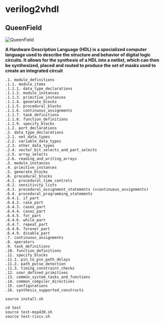 # verilog2vhdl
## QueenField

![QueenField](../main/icon.jpg)

**A Hardware Description Language (HDL) is a specialized computer language used to describe the structure and behavior of digital logic circuits. It allows for the synthesis of a HDL into a netlist, which can then be synthesized, placed and routed to produce the set of masks used to create an integrated circuit**

```
.1. module_definitions
.1.1. module_items
.1.1.1. data_type_declarations
.1.1.2. module_instances
.1.1.3. primitive_instances
.1.1.4. generate_blocks
.1.1.5. procedural_blocks
.1.1.6. continuous_assignments
.1.1.7. task_definitions
.1.1.8. function_definitions
.1.1.9. specify_blocks
.1.2. port_declarations
.2. data_type_declarations
.2.1. net_data_types
.2.2. variable_data_types
.2.3. other_data_types
.2.4. vector_bit_selects_and_part_selects
.2.5. array_selects
.2.6. reading_and_writing_arrays
.3. module_instances
.4. primitive_instances
.5. generate_blocks
.6. procedural_blocks
.6.1. procedural_time_controls
.6.2. sensitivity_lists
.6.3. procedural_assignment_statements (=continuous_assignments)
.6.4. procedural_programming_statements
.6.4.1. if_part
.6.4.2. case_part
.6.4.3. casex_part
.6.4.4. casez_part
.6.4.5. for_part
.6.4.6. while_part
.6.4.7. repeat_part
.6.4.8. forever_part
.6.4.9. disable_part
.7. continuous_assignments
.8. operators
.9. task_definitions
.10. function_definitions
.11. specify_blocks
.11.1. pin_to_pin_path_delays
.11.2. path_pulse_detection
.11.3. timing_constraint_checks
.12. user_defined_primitives
.13. common_system_tasks_and_functions
.14. common_compiler_directives
.15. configurations
.16. synthesis_supported_constructs
```

```
source install.sh

cd test
source test-msp430.sh
source test-riscv.sh
```

